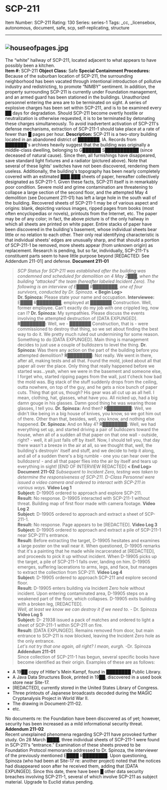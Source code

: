 # SCP-211
Item Number: SCP-211
Rating: 130
Series: series-1
Tags: _cc, _licensebox, autonomous, document, safe, scp, self-replicating, structure

---

![houseofpages.jpg](https://scp-wiki.wdfiles.com/local--files/scp-211/houseofpages.jpg)  
---  
The “white” hallway of SCP-211, located adjacent to what appears to have possibly been a kitchen.  
**Item #:** SCP-211
**Object Class:** Safe
**Special Containment Procedures:** Because of the suburban location of SCP-211, the surrounding neighborhood has been vacated through intentional introduction of pollutive industry and redistricting, to promote “NIMBY” sentiment. In addition, the property surrounding SCP-211 is currently under Foundation management, and an armed guard has been stationed in the buildings. Unauthorized personnel entering the area are to be terminated on sight.
A series of explosive charges has been set within SCP-211, and is to be examined every ██ days for degradation. Should SCP-211 become overtly hostile or neutralization is otherwise requested, it is to be terminated by detonating these charges simultaneously.
To avoid inadvertent activation of SCP-211's defense mechanisms, extraction of SCP-211-1 should take place at a rate of fewer than █ pages per hour.
**Description:** SCP-211 is a two-story building located in an abandoned district of ███████, IA. Records from ███████'s archives heavily suggest that the building was originally a middle-class dwelling, belonging to G██████ S███████████ (since deceased of natural cause). Since then, all furnishings have disappeared, save standard light fixtures and a radiator (pictured above). Note that several of these lights' switches have not been discovered, rendering them useless. Additionally, the building's topography has been nearly completely covered with an estimated ███,███ sheets of paper, hereafter collectively designated as SCP-211-1.
Given these facts, SCP-211 itself is in remarkably poor condition. Severe mold and grime contamination are threatening to collapse a large section of the second floor, and the attempted May 4 demolition (see Document 211-01) has left a large hole in the south wall of the building.
Recovered sheets of SCP-211-1 may be of various aspect and origins: blank, depicting various images, ripped pages from books (most often encyclopedias or novels), printouts from the Internet, etc. The paper may be of any color; in fact, the above picture is of the only hallway in which all sheets are printed on white paper. Entire stacks of paper have been discovered in the building's basement, whose individual sheets bear little or no relation to each other. Their only real identifying characteristic is that individual sheets' edges are unusually sharp, and that should a portion of SCP-211-1 be removed, more sheets appear (from unknown origin) as replacement. Research is pending, but so far, individually, SCP-211-1's constituent parts seem to have little purpose beyond [REDACTED: See Addendum 211-01] and defense.
**Document 211-01**
> _SCP Status for SCP-211 was established after the building was condemned and scheduled for demolition on 4 May 2███, when the building “attacked” the team (hereafter labeled Incident Zero). The following is an interview of E████ R████████, one of four survivors, conducted by Dr. Spinoza._
> **< Begin Log>**  
>  **Dr. Spinoza:** Please state your name and occupation.
> **Interviewee:** E████ R████████, employed at ███████ Construction. Well, former employee. Can't exactly do my job with one crippled leg, now can I?
> **Dr. Spinoza:** My sympathies. Please discuss the events involving the attempted destruction of [DATA EXPUNGED].
> **R████████:** Well, we - ███████ Construction, that is - were commissioned to destroy that thing, so we set about finding the best way to do it. We pretty much ruled out undermining for some reason. Something to do [DATA EXPUNGED]. Main thing is management decides to just use a couple of bulldozers to level the thing.
> **Dr. Spinoza:** Was there any action on the part of the building before you attempted demolition?
> **R████████:** Not really. We went in there, after all, making tests and all that. Found the mold, joked about all that paper all over the place. Only thing that really happened before we started was…yeah, when we were in the basement and someone else, I forget who, started ripping pages from the wall, just t'check how bad the mold was. Big stack of the stuff suddenly drops from the ceiling, outta nowhere, on top of the guy, and he gets a nice bunch of paper cuts. Thing that got us, though? His gear was all cut up as all hell. I mean, clothing, hat, glasses, what have you. All nicked up, had a big damn gouge in his glasses. Damn good thing he was wearing those glasses, I tell you.
> **Dr. Spinoza:** And then?
> **R████████:** Well, we didn't like being in a big house of knives, you know, so we got him out of there. Other than that, besides, well, you know, and nothing else happened.
> **Dr. Spinoza:** And on May 4?
> **R████████:** Well, we had everything set up, and started driving a pair of bulldozers toward the house, when all of a sudden all that paper on that one wall - outside, right? - well, it all just falls off by itself. Now, I should tell you, that day there wasn't a breeze in the air at all, so we thought that, well, the building's destroyin' itself and stuff, and we decide to help it along, and all of a sudden there's a big rumble - one you can hear over the bulldozers! - and all that paper flies into the air by itself and tears up everything in sight!
> [END OF INTERVIEW REDACTED]
> **< End Log>**
**Document 211-02**
> _Subsequent to Incident Zero, testing was taken to determine the responsiveness of SCP-211. D-Class Personnel were issued a video camera and ordered to interact with SCP-211 in various ways._
> **Video Log 1**  
>  **Subject:** D-19905 ordered to approach and explore SCP-211.  
>  **Result:** No response. D-19905 interacted with SCP-211-1 without threat. Building map of first floor made with camera footage.
> **Video Log 2**  
>  **Subject:** D-19905 ordered to approach and extract a sheet of SCP-211-1.  
>  **Result:** No response. Page appears to be [REDACTED].
> **Video Log 3**  
>  **Subject:** D-19905 ordered to approach and extract a pile of SCP-211-1 near SCP-211's entrance.  
>  **Result:** Before extracting the target, D-19905 hesitates and examines a large poster on the wall near it. When questioned, D-19905 remarks that it's a painting that he made while incarcerated at [REDACTED], and proceeds to pick it up without incident.
> When D-19905 picks up the target, a pile of SCP-211-1 falls over, landing on him. D-19905 emerges, suffering lacerations to arms, legs, and face, but manages to extract the collection from SCP-211.
> **Video Log 4**  
>  **Subject:** D-19905 ordered to approach SCP-211 and explore second floor.  
>  **Result:** D-19905 enters building via Incident Zero hole without incident. Upon entering contaminated area, D-19905 steps on a weakened part of the floor, which collapses. D-19905 exits building with a broken leg, [REDACTED].  
>  _Well, at least we know we can destroy it if we need to._ \- Dr. Spinoza
> **Video Log 5**  
>  **Subject:** D- 21938 issued a pack of matches and ordered to light a sheet of SCP-211-1 within SCP-211 on fire.  
>  **Result:** [DATA EXPUNGED]. Remains removed from door, but main entrance to SCP-211 is now blocked, leaving the Incident Zero hole as the only entrance.  
>  _Let's not try that one again, all right? I mean, eurgh._ -Dr. Spinoza
**Addendum 211-01**  
Since collection of SCP-211-1 has begun, several specific books have become identified as their origin. Examples of these are as follows:
  * A 19██ copy of Hitler's Mein Kampf, found in ████████ Public Library.
  * A Java Data Structures Book, printed in 19██, discovered in a used book store near Site-17.
  * [REDACTED], currently stored in the United States Library of Congress.
  * Three printouts of Japanese broadcasts decoded during the MAGIC Cryptanalysis Project in World War II.
  * The drawing in Document-211-02.
  * etc.

No documents re: the Foundation have been discovered as of yet; however, security has been increased as a mild informational security threat.
**Addendum 211-02**  
Recent unexplained phenomena regarding SCP-211 have provoked further study. On 28 March ████, three individual sheets of SCP-211-1 were found in SCP-211's “entrance.” Examination of these sheets proved to be Foundation Protocol memoranda addressed to Dr. Spinoza, the interviewer of the previously mentioned E████ R████████. Upon questioning, Spinoza (who had been at Site-17 re: another project) noted that the notices had disappeared soon after he received them, adding that [DATA EXPUNGED].
Since this date, there have been █ other data security breaches involving SCP-211-1, several of which involve SCP-211 as subject material. Upgrade to Euclid status pending.